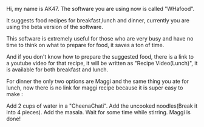 Hi, my name is AK47.
The software you are using now is called "WHafood".

It suggests food recipes for breakfast,lunch and dinner, currently you are using the beta version of the software.

This software is extremely useful for those who are very busy and have no time to think on what to prepare for food, it saves a ton of time.

And if you don't know how to prepare the suggested food, there is a link to a youtube video for that recipe, it will be written as "Recipe Video(Lunch)",
it is available for both breakfast and lunch.

For dinner the only two options are Maggi and the same thing you ate for lunch,
now there is no link for maggi recipe because it is super easy to make :

Add 2 cups of water in a "CheenaChati".
Add the uncooked noodles(Break it into 4 pieces).
Add the masala.
Wait for some time while stirring.
Maggi is done!